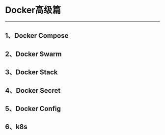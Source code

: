 # Docker高级篇

---

## 1、Docker Compose



## 2、Docker Swarm



## 3、Docker Stack



## 4、Docker Secret



## 5、Docker Config



## 6、k8s
